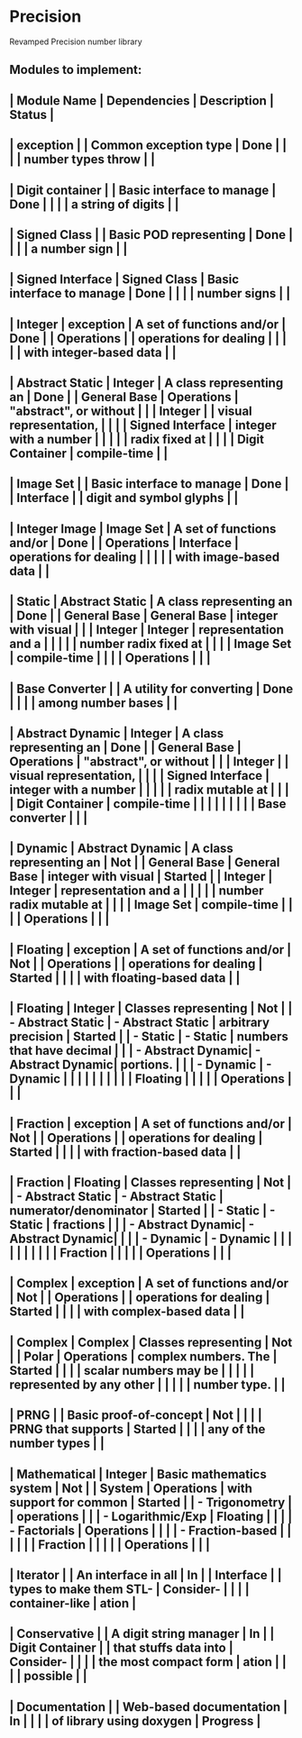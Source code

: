 # Precision
Revamped Precision number library

Modules to implement:
---------------------------------------------------------------------------------
| Module Name       | Dependencies      | Description               | Status    |
---------------------------------------------------------------------------------
| exception         |                   | Common exception type     | Done      |
|                   |                   | number types throw        |           |
---------------------------------------------------------------------------------
| Digit container   |                   | Basic interface to manage | Done      |
|                   |                   | a string of digits        |           |
---------------------------------------------------------------------------------
| Signed Class      |                   | Basic POD representing    | Done      |
|                   |                   | a number sign             |           |
---------------------------------------------------------------------------------
| Signed Interface  | Signed Class      | Basic interface to manage | Done      |
|                   |                   | number signs              |           |
---------------------------------------------------------------------------------
| Integer           | exception         | A set of functions and/or | Done      |
| Operations        |                   | operations for dealing    |           |
|                   |                   | with integer-based data   |           |
---------------------------------------------------------------------------------
| Abstract Static   | Integer           | A class representing an   | Done      |
| General Base      | Operations        | "abstract", or without    |           |
| Integer           |                   | visual representation,    |           |
|                   | Signed Interface  | integer with a number     |           |
|                   |                   | radix fixed at            |           |
|                   | Digit Container   | compile-time              |           |
---------------------------------------------------------------------------------
| Image Set         |                   | Basic interface to manage | Done      |
| Interface         |                   | digit and symbol glyphs   |           |
---------------------------------------------------------------------------------
| Integer Image     | Image Set         | A set of functions and/or | Done      |
| Operations        | Interface         | operations for dealing    |           |
|                   |                   | with image-based data     |           |
---------------------------------------------------------------------------------
| Static            | Abstract Static   | A class representing an   | Done      |
| General Base      | General Base      | integer with visual       |           |
| Integer           | Integer           | representation and a      |           |
|                   |                   | number radix fixed at     |           |
|                   | Image Set         | compile-time              |           |
|                   | Operations        |                           |           |
---------------------------------------------------------------------------------
| Base Converter    |                   | A utility for converting  | Done      |
|                   |                   | among number bases        |           |
---------------------------------------------------------------------------------
| Abstract Dynamic  | Integer           | A class representing an   | Done      |
| General Base      | Operations        | "abstract", or without    |           |
| Integer           |                   | visual representation,    |           |
|                   | Signed Interface  | integer with a number     |           |
|                   |                   | radix mutable at          |           |
|                   | Digit Container   | compile-time              |           |
|                   |                   |                           |           |
|                   | Base converter    |                           |           |
---------------------------------------------------------------------------------
| Dynamic           | Abstract Dynamic  | A class representing an   | Not       |
| General Base      | General Base      | integer with visual       | Started   |
| Integer           | Integer           | representation and a      |           |
|                   |                   | number radix mutable at   |           |
|                   | Image Set         | compile-time              |           |
|                   | Operations        |                           |           |
---------------------------------------------------------------------------------
| Floating          | exception         | A set of functions and/or | Not       |
| Operations        |                   | operations for dealing    | Started   |
|                   |                   | with floating-based data  |           |
---------------------------------------------------------------------------------
| Floating          | Integer           | Classes representing      | Not       |
| - Abstract Static | - Abstract Static | arbitrary precision       | Started   |
| - Static          | - Static          | numbers that have decimal |           |
| - Abstract Dynamic| - Abstract Dynamic| portions.                 |           |
| - Dynamic         | - Dynamic         |                           |           |
|                   |                   |                           |           |
|                   | Floating          |                           |           |
|                   | Operations        |                           |           |
---------------------------------------------------------------------------------
| Fraction          | exception         | A set of functions and/or | Not       |
| Operations        |                   | operations for dealing    | Started   |
|                   |                   | with fraction-based data  |           |
---------------------------------------------------------------------------------
| Fraction          | Floating          | Classes representing      | Not       |
| - Abstract Static | - Abstract Static | numerator/denominator     | Started   |
| - Static          | - Static          | fractions                 |           |
| - Abstract Dynamic| - Abstract Dynamic|                           |           |
| - Dynamic         | - Dynamic         |                           |           |
|                   |                   |                           |           |
|                   | Fraction          |                           |           |
|                   | Operations        |                           |           |
---------------------------------------------------------------------------------
| Complex           | exception         | A set of functions and/or | Not       |
| Operations        |                   | operations for dealing    | Started   |
|                   |                   | with complex-based data   |           |
---------------------------------------------------------------------------------
| Complex           | Complex           | Classes representing      | Not       |
| Polar             | Operations        | complex numbers. The      | Started   |
|                   |                   | scalar numbers may be     |           |
|                   |                   | represented by any other  |           |
|                   |                   | number type.              |           |
---------------------------------------------------------------------------------
| PRNG              |                   | Basic proof-of-concept    | Not       |
|                   |                   | PRNG that supports        | Started   |
|                   |                   | any of the number types   |           |
---------------------------------------------------------------------------------
| Mathematical      | Integer           | Basic mathematics system  | Not       |
| System            | Operations        | with support for common   | Started   |
| - Trigonometry    |                   | operations                |           |
| - Logarithmic/Exp | Floating          |                           |           |
| - Factorials      | Operations        |                           |           |
| - Fraction-based  |                   |                           |           |
|                   | Fraction          |                           |           |
|                   | Operations        |                           |           |
---------------------------------------------------------------------------------
| Iterator          |                   | An interface in all       | In        |
| Interface         |                   | types to make them STL-   | Consider- |
|                   |                   | container-like            | ation     |
---------------------------------------------------------------------------------
| Conservative      |                   | A digit string manager    | In        |
| Digit Container   |                   | that stuffs data into     | Consider- |
|                   |                   | the most compact form     | ation     |
|                   |                   | possible                  |           |
---------------------------------------------------------------------------------
| Documentation     |                   | Web-based documentation   | In        |
|                   |                   | of library using doxygen  | Progress  |
---------------------------------------------------------------------------------
